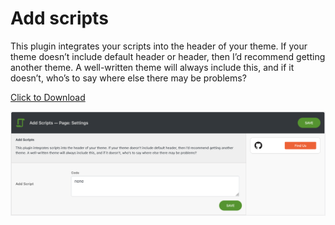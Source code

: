 # Add scripts

<p>This plugin integrates your scripts into the header of your theme. If your theme doesn’t include default header or header, then I’d recommend getting another theme. A well-written theme will always include this, and if it doesn’t, who’s to say where else there may be problems?</p>

<a href="https://github.com/Wordpress-Plugins-World/kirilkirkov-add-scripts/blob/master/Includes/Assets/kirilkirkov-add-scripts.zip?raw=true" download>Click to Download</a>

![alt text](https://github.com/Wordpress-Plugins-World/kirilkirkov-add-scripts/blob/master/Includes/Assets/admin-preview.png?raw=true)

